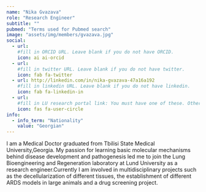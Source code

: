 ```yaml
---
name: "Nika Gvazava"
role: "Research Engineer"
subtitle: ""
pubmed: "Terms used for Pubmed search"
image: "assets/img/members/gvazava.jpg"
social:
  - url: 
    #fill in ORCID URL. Leave blank if you do not have ORCID.
    icon: ai ai-orcid
  - url: 
    #fill in twitter URL. Leave blank if you do not have twitter.
    icon: fab fa-twitter
  - url: http://linkedin.com/in/nika-gvazava-47a16a192
    #fill in linkedin URL. Leave blank if you do not have linkedin.
    icon: fab fa-linkedin-in
  - url: 
    #fill in LU research portal link: You must have one of these. Otherwise, leave blank.
    icon: fas fa-user-circle
info:
  - info_term: "Nationality"
    value: "Georgian"
---
```


 I am a Medical Doctor graduated from Tbilisi State Medical University,Georgia. My passion for learning basic molecular mechanisms behind disease development and pathogenesis led me to join the Lung Bioengineering and Regeneration laboratory at Lund University as a research engineer.Currently I am involved in multidisciplinary projects such as the decellularization of different tissues, the establishment of different ARDS models in large animals and a drug screening project. 
